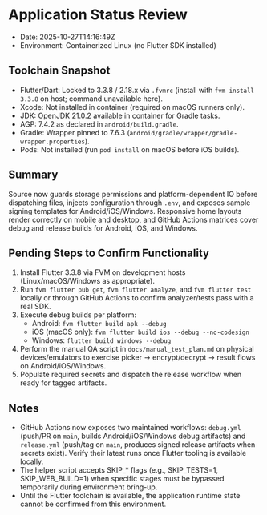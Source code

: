 # Application Status Review

- Date: 2025-10-27T14:16:49Z
- Environment: Containerized Linux (no Flutter SDK installed)

## Toolchain Snapshot
- Flutter/Dart: Locked to 3.3.8 / 2.18.x via `.fvmrc` (install with `fvm install 3.3.8` on host; command unavailable here).
- Xcode: Not installed in container (required on macOS runners only).
- JDK: OpenJDK 21.0.2 available in container for Gradle tasks.
- AGP: 7.4.2 as declared in `android/build.gradle`.
- Gradle: Wrapper pinned to 7.6.3 (`android/gradle/wrapper/gradle-wrapper.properties`).
- Pods: Not installed (run `pod install` on macOS before iOS builds).

## Summary
Source now guards storage permissions and platform-dependent IO before dispatching files, injects configuration through `.env`, and exposes sample signing templates for Android/iOS/Windows. Responsive home layouts render correctly on mobile and desktop, and GitHub Actions matrices cover debug and release builds for Android, iOS, and Windows.

## Pending Steps to Confirm Functionality
1. Install Flutter 3.3.8 via FVM on development hosts (Linux/macOS/Windows as appropriate).
2. Run `fvm flutter pub get`, `fvm flutter analyze`, and `fvm flutter test` locally or through GitHub Actions to confirm analyzer/tests pass with a real SDK.
3. Execute debug builds per platform:
   - Android: `fvm flutter build apk --debug`
   - iOS (macOS only): `fvm flutter build ios --debug --no-codesign`
   - Windows: `flutter build windows --debug`
4. Perform the manual QA script in `docs/manual_test_plan.md` on physical devices/emulators to exercise picker → encrypt/decrypt → result flows on Android/iOS/Windows.
5. Populate required secrets and dispatch the release workflow when ready for tagged artifacts.

## Notes
- GitHub Actions now exposes two maintained workflows: `debug.yml` (push/PR on `main`, builds Android/iOS/Windows debug artifacts) and `release.yml` (push/tag on `main`, produces signed release artifacts when secrets exist). Verify their latest runs once Flutter tooling is available locally.
- The helper script accepts SKIP_* flags (e.g., SKIP_TESTS=1, SKIP_WEB_BUILD=1) when specific stages must be bypassed temporarily during environment bring-up.
- Until the Flutter toolchain is available, the application runtime state cannot be confirmed from this environment.
